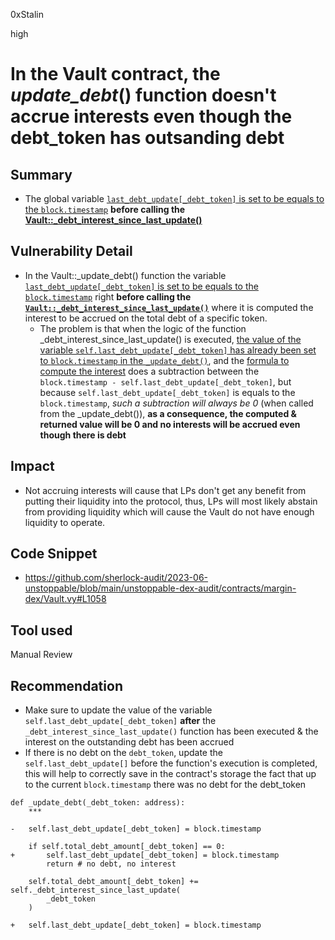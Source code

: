 0xStalin

high

# In the Vault contract, the _update_debt_() function doesn't accrue interests even though the debt_token has outsanding debt

## Summary
- The global variable [`last_debt_update[_debt_token]` is set to be equals to the `block.timestamp`](https://github.com/sherlock-audit/2023-06-unstoppable/blob/main/unstoppable-dex-audit/contracts/margin-dex/Vault.vy#L1058) **before calling the [Vault::_debt_interest_since_last_update()](https://github.com/sherlock-audit/2023-06-unstoppable/blob/main/unstoppable-dex-audit/contracts/margin-dex/Vault.vy#L1069-L1076)**


## Vulnerability Detail
- In the Vault::_update_debt() function the variable [`last_debt_update[_debt_token]` is set to be equals to the `block.timestamp`](https://github.com/sherlock-audit/2023-06-unstoppable/blob/main/unstoppable-dex-audit/contracts/margin-dex/Vault.vy#L1058) right **before calling the [`Vault::_debt_interest_since_last_update()`](https://github.com/sherlock-audit/2023-06-unstoppable/blob/main/unstoppable-dex-audit/contracts/margin-dex/Vault.vy#L1069-L1076)** where it is computed the interest to be accrued on the total debt of a specific token.
  - The problem is that when the logic of the function _debt_interest_since_last_update() is executed, [the value of the variable `self.last_debt_update[_debt_token]` has already been set to `block.timestamp` in the `_update_debt()`](https://github.com/sherlock-audit/2023-06-unstoppable/blob/main/unstoppable-dex-audit/contracts/margin-dex/Vault.vy#L1058), and the [formula to compute the interest](https://github.com/sherlock-audit/2023-06-unstoppable/blob/main/unstoppable-dex-audit/contracts/margin-dex/Vault.vy#L1071-L1075) does a subtraction between the `block.timestamp - self.last_debt_update[_debt_token]`, but because `self.last_debt_update[_debt_token]` is equals to the `block.timestamp`, *such a subtraction will always be 0* (when called from the _update_debt()), **as a consequence, the computed & returned value will be 0 and no interests will be accrued even though there is debt**

## Impact
- Not accruing interests will cause that LPs don't get any benefit from putting their liquidity into the protocol, thus, LPs will most likely abstain from providing liquidity which will cause the Vault do not have enough liquidity to operate.

## Code Snippet
- https://github.com/sherlock-audit/2023-06-unstoppable/blob/main/unstoppable-dex-audit/contracts/margin-dex/Vault.vy#L1058
## Tool used
Manual Review

## Recommendation
- Make sure to update the value of the variable `self.last_debt_update[_debt_token]` **after** the `_debt_interest_since_last_update()` function has been executed & the interest on the outstanding debt has been accrued
- If there is no debt on the `debt_token`, update the `self.last_debt_update[]` before the function's execution is completed, this will help to correctly save in the contract's storage the fact that up to the current `block.timestamp` there was no debt for the debt_token
```solidity
def _update_debt(_debt_token: address):
    ***

-   self.last_debt_update[_debt_token] = block.timestamp
    
    if self.total_debt_amount[_debt_token] == 0:
+       self.last_debt_update[_debt_token] = block.timestamp    
        return # no debt, no interest

    self.total_debt_amount[_debt_token] += self._debt_interest_since_last_update(
        _debt_token
    )

+   self.last_debt_update[_debt_token] = block.timestamp
```